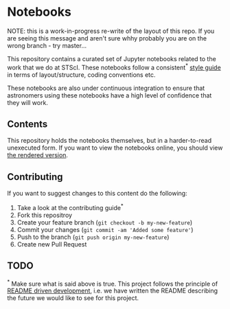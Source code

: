 # Notebooks

NOTE: this is a work-in-progress re-write of the layout of this repo.  If you are seeing this message and aren't sure whhy probably you are on the wrong branch - try master...

This repository contains a curated set of Jupyter notebooks related to the work that we do at STScI. These notebooks follow a consistent<sup>\*</sup> [style guide]( https://github.com/spacetelescope/style-guides/issues/2) in terms of layout/structure, coding conventions etc.

These notebooks are also under continuous integration to ensure that astronomers using these notebooks have a high level of confidence that they will work.

## Contents

This repository holds the notebooks themselves, but in a harder-to-read unexecuted form. If you want to view the notebooks online, you should view [the rendered version](https://spacetelescope.github.io/notebooks).


## Contributing

If you want to suggest changes to this content do the following:

1. Take a look at the contributing guide<sup>\*</sup>
2. Fork this repositroy
3. Create your feature branch (`git checkout -b my-new-feature`)
4. Commit your changes (`git commit -am 'Added some feature'`)
5. Push to the branch (`git push origin my-new-feature`)
6. Create new Pull Request

## TODO

<sup>\*</sup> Make sure what is said above is true. This project follows the principle of [README driven development](http://tom.preston-werner.com/2010/08/23/readme-driven-development.html), i.e. we have written the README describing the future we would like to see for this project.
